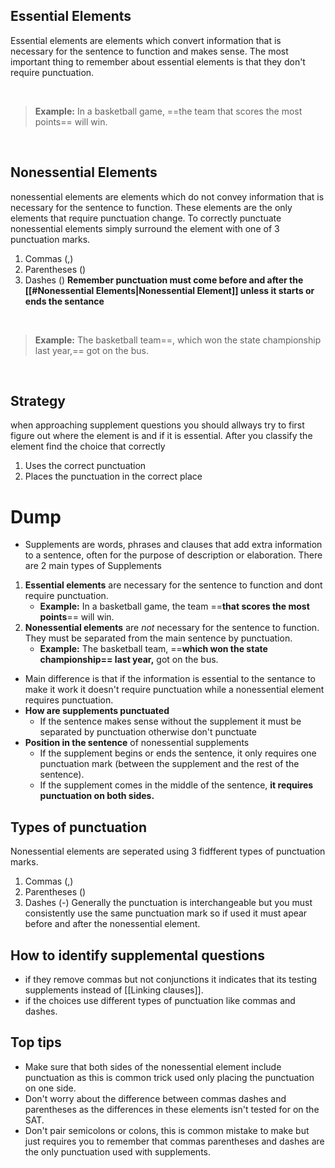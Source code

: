 


## Essential Elements 
Essential elements are elements which convert information that is necessary for the sentence to function and makes sense. The most important thing to remember about essential elements is that they don't require punctuation. 

&emsp;

> **Example:** In a basketball game, ==the team that scores the most points== will win.

&emsp;
## Nonessential Elements 
nonessential elements are elements which do not convey information that is necessary for the sentence to function. These elements are the only elements that require punctuation change. To correctly punctuate nonessential elements simply surround the element with one of 3 punctuation marks.
1. Commas (,)
2. Parentheses ()
3. Dashes ()
**Remember punctuation must come before and after the [[#Nonessential Elements|Nonessential Element]] unless it starts or ends the sentance** 

&emsp;

> **Example:** The basketball team==, which won the state championship last year,== got on the bus.

&emsp;
## Strategy 
when approaching supplement questions you should allways try to first figure out where the element is and if it is essential. After you classify the element find the choice that correctly
1. Uses the correct punctuation 
2. Places the punctuation in the correct place


# Dump
- Supplements are words, phrases and clauses that add extra information to a sentence, often for the purpose of description or elaboration. There are 2 main types of Supplements 
1. **Essential elements** are necessary for the sentence to function and dont require punctuation.  
	- **Example:** In a basketball game, the team ==**that scores the most points**== will win.
2. **Nonessential elements** are _not_ necessary for the sentence to function. They must be separated from the main sentence by punctuation.
	- **Example:** The basketball team, ==**which won the state championship== last year,** got on the bus.
- Main difference is that if the information is essential to the sentance to make it work it doesn't require punctuation while a nonessential element requires punctuation. 
- **How are supplements punctuated**
	- If the sentence makes sense without the supplement it must be separated by punctuation otherwise don't punctuate
- **Position in the sentence** of nonessential supplements 
	-  If the supplement begins or ends the sentence, it only requires one punctuation mark (between the supplement and the rest of the sentence).
	- If the supplement comes in the middle of the sentence, **it requires punctuation on both sides.**
## Types of punctuation 
 Nonessential elements are seperated using 3 fidfferent types of punctuation marks.
1. Commas (,) 
2. Parentheses ()
3. Dashes (-)
Generally the punctuation is interchangeable but you must consistently use the same punctuation mark so if used it must apear before and after the nonessential element. 


## How to identify supplemental questions
- if they remove commas but not conjunctions it indicates that its testing supplements instead of [[Linking clauses]].
- if the choices use different types of punctuation like commas and dashes.

## Top tips
- Make sure that both sides of the nonessential element include punctuation as this is common trick used only placing the punctuation on one side.
- Don't worry about the difference between commas dashes and parentheses as the differences in these elements isn't tested for on the SAT. 
- Don't pair semicolons or colons, this is common mistake to make but just requires you to remember that commas parentheses and dashes are the only punctuation used with supplements.